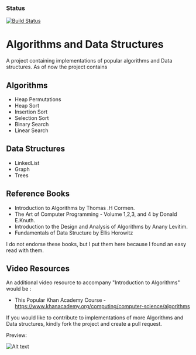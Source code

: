 ### Status
[![Build Status](https://travis-ci.org/RowlandOti/AlgorithmAndDataStructure.svg?branch=master)](https://travis-ci.org/RowlandOti/AlgorithmAndDataStructure)

# Algorithms and Data Structures
A project containing implementations of popular algorithms and Data structures. As of now the project contains

## Algorithms
- Heap Permutations
- Heap Sort
- Insertion Sort
- Selection Sort
- Binary Search
- Linear Search

## Data Structures
- LinkedList
- Graph
- Trees

## Reference Books
- Introduction to Algorithms by Thomas .H Cormen.
- The Art of Computer Programming - Volume 1,2,3, and 4 by Donald E.Knuth.
- Introduction to the Design and Analysis of Algorithms by Anany Levitim.
- Fundamentals of Data Structure by Ellis Horowitz

I do not endorse these books, but I put them here because I found an easy read with them. 
## Video Resources
An additional video resource to accompany "Introduction to Algorithms" would be :
- This Popular Khan Academy Course - https://www.khanacademy.org/computing/computer-science/algorithms

If you would like to contribute to implementations of more Algorithms and Data structures, kindly fork the project and create a pull request. 

Preview: 

![Alt text](https://github.com/RowlandOti/AlgorithmAndDataStructure/blob/master/art/art.jpg?raw=true "AlgorithmAndDataStructure Illustration")

